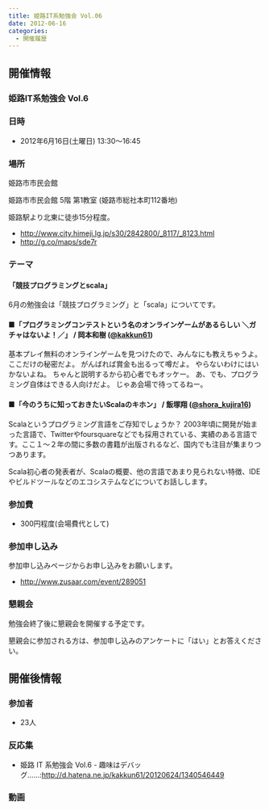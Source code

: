 ```yaml
---
title: 姫路IT系勉強会 Vol.06
date: 2012-06-16
categories:
  - 開催履歴
---
```


開催情報
--------

### 姫路IT系勉強会 Vol.6

### 日時

-   2012年6月16日(土曜日) 13:30～16:45

### 場所

姫路市市民会館

姫路市市民会館 5階 第1教室 (姫路市総社本町112番地)

姫路駅より北東に徒歩15分程度。

-   <http://www.city.himeji.lg.jp/s30/2842800/_8117/_8123.html>
-   <http://g.co/maps/sde7r>

### テーマ

#### 「競技プログラミングとscala」

6月の勉強会は「競技プログラミング」と「scala」についてです。

#### ■「プログラミングコンテストという名のオンラインゲームがあるらしい ＼ガチャはないよ！／」 / 岡本和樹 ([@kakkun61](https://twitter.com/#%21/kakkun61))

基本プレイ無料のオンラインゲームを見つけたので、みんなにも教えちゃうよ。
ここだけの秘密だよ。
がんばれば賞金も出るって噂だよ。
やらないわけにはいかないよね。
ちゃんと説明するから初心者でもオッケー。
あ、でも、プログラミング自体はできる人向けだよ。
じゃあ会場で待ってるねー。

#### ■「今のうちに知っておきたいScalaのキホン」 / 飯塚翔 ([@shora\_kujira16](https://twitter.com/#%21/shora_kujira16))

Scalaというプログラミング言語をご存知でしょうか？
2003年頃に開発が始まった言語で、Twitterやfoursquareなどでも採用されている、実績のある言語です。ここ１～２年の間に多数の書籍が出版されるなど、国内でも注目が集まりつつあります。

Scala初心者の発表者が、Scalaの概要、他の言語であまり見られない特徴、IDEやビルドツールなどのエコシステムなどについてお話しします。

### 参加費

-   300円程度(会場費代として)

### 参加申し込み

参加申し込みページからお申し込みをお願いします。

-   <http://www.zusaar.com/event/289051>

### 懇親会

勉強会終了後に懇親会を開催する予定です。

懇親会に参加される方は、参加申し込みのアンケートに「はい」とお答えください。

開催後情報
----------

### 参加者

-   23人

### 反応集

-   姫路 IT 系勉強会 Vol.6 - 趣味はデバッグ……:<http://d.hatena.ne.jp/kakkun61/20120624/1340546449>

### 動画
